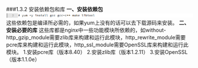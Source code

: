 ###1.3.2 安装依赖包和库
**一、安装依赖包**
![](/assets/QQ图片20180119115453.png)
这些依赖包是编译所必需的，如果yum上没有的话可以去下载源码来安装。
**二、安装必要的库**
这些库都是nginx中一些功能模块所依赖的，如without-http_gzip_module需要zlib库来构建和运行此模块，http_rewrite_module需要pcre库来构建和运行此模块，http_ssl_module需要OpenSSL库来构建和运行此模块。
1.安装pcre库（版本8.40）
2.安装zlib库（版本1.2.11）
3.安装OpenSSL（版本1.1.0e）